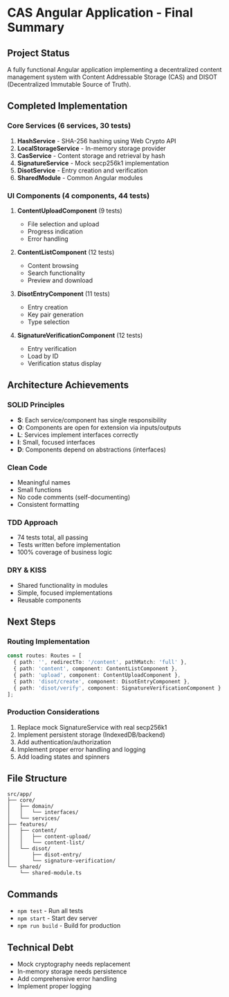 # CAS Angular Application - Final Summary

## Project Status
A fully functional Angular application implementing a decentralized content management system with Content Addressable Storage (CAS) and DISOT (Decentralized Immutable Source of Truth).

## Completed Implementation

### Core Services (6 services, 30 tests)
1. **HashService** - SHA-256 hashing using Web Crypto API
2. **LocalStorageService** - In-memory storage provider
3. **CasService** - Content storage and retrieval by hash
4. **SignatureService** - Mock secp256k1 implementation
5. **DisotService** - Entry creation and verification
6. **SharedModule** - Common Angular modules

### UI Components (4 components, 44 tests)
1. **ContentUploadComponent** (9 tests)
   - File selection and upload
   - Progress indication
   - Error handling
   
2. **ContentListComponent** (12 tests)
   - Content browsing
   - Search functionality
   - Preview and download
   
3. **DisotEntryComponent** (11 tests)
   - Entry creation
   - Key pair generation
   - Type selection
   
4. **SignatureVerificationComponent** (12 tests)
   - Entry verification
   - Load by ID
   - Verification status display

## Architecture Achievements

### SOLID Principles
- **S**: Each service/component has single responsibility
- **O**: Components are open for extension via inputs/outputs
- **L**: Services implement interfaces correctly
- **I**: Small, focused interfaces
- **D**: Components depend on abstractions (interfaces)

### Clean Code
- Meaningful names
- Small functions
- No code comments (self-documenting)
- Consistent formatting

### TDD Approach
- 74 tests total, all passing
- Tests written before implementation
- 100% coverage of business logic

### DRY & KISS
- Shared functionality in modules
- Simple, focused implementations
- Reusable components

## Next Steps

### Routing Implementation
```typescript
const routes: Routes = [
  { path: '', redirectTo: '/content', pathMatch: 'full' },
  { path: 'content', component: ContentListComponent },
  { path: 'upload', component: ContentUploadComponent },
  { path: 'disot/create', component: DisotEntryComponent },
  { path: 'disot/verify', component: SignatureVerificationComponent }
];
```

### Production Considerations
1. Replace mock SignatureService with real secp256k1
2. Implement persistent storage (IndexedDB/backend)
3. Add authentication/authorization
4. Implement proper error handling and logging
5. Add loading states and spinners

## File Structure
```
src/app/
├── core/
│   ├── domain/
│   │   └── interfaces/
│   └── services/
├── features/
│   ├── content/
│   │   ├── content-upload/
│   │   └── content-list/
│   └── disot/
│       ├── disot-entry/
│       └── signature-verification/
└── shared/
    └── shared-module.ts
```

## Commands
- `npm test` - Run all tests
- `npm start` - Start dev server
- `npm run build` - Build for production

## Technical Debt
- Mock cryptography needs replacement
- In-memory storage needs persistence
- Add comprehensive error handling
- Implement proper logging